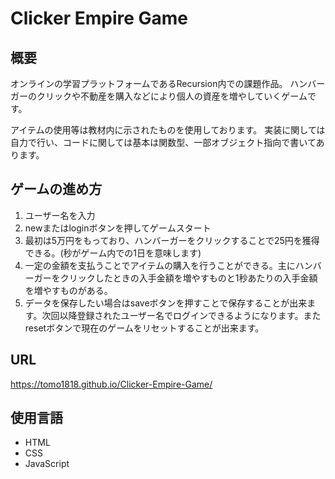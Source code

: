 # Clicker Empire Game

## 概要
オンラインの学習プラットフォームであるRecursion内での課題作品。
ハンバーガーのクリックや不動産を購入などにより個人の資産を増やしていくゲームです。

アイテムの使用等は教材内に示されたものを使用しております。
実装に関しては自力で行い、コードに関しては基本は関数型、一部オブジェクト指向で書いてあります。

## ゲームの進め方
1. ユーザー名を入力
2. newまたはloginボタンを押してゲームスタート
3. 最初は5万円をもっており、ハンバーガーをクリックすることで25円を獲得できる。(秒がゲーム内での1日を意味します)
4. 一定の金額を支払うことでアイテムの購入を行うことができる。主にハンバーガーをクリックしたときの入手金額を増やすものと1秒あたりの入手金額を増やすものがある。
5. データを保存したい場合はsaveボタンを押すことで保存することが出来ます。次回以降登録されたユーザー名でログインできるようになります。またresetボタンで現在のゲームをリセットすることが出来ます。

## URL
https://tomo1818.github.io/Clicker-Empire-Game/

## 使用言語
* HTML
* CSS
* JavaScript 
